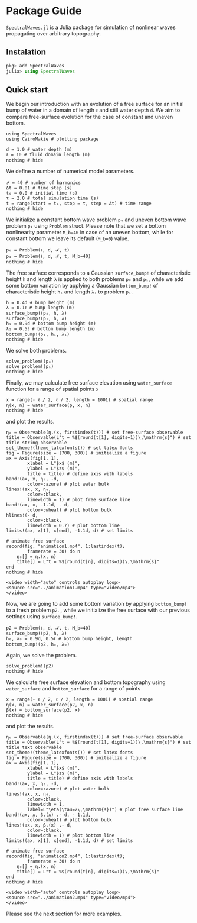 # Package Guide

[`SpectralWaves.jl`](https://github.com/mcpaprota/SpectralWaves.jl) is a Julia package for simulation of nonlinear waves propagating over arbitrary topography.

## Instalation

```julia
pkg> add SpectralWaves
julia> using SpectralWaves
```

## Quick start

We begin our introduction with an evolution of a free surface for an initial bump of water in a domain of length `ℓ` and still water depth `d`. We aim to compare free-surface evolution for the case of constant and uneven bottom.

```@example 0
using SpectralWaves
using CairoMakie # plotting package

d = 1.0 # water depth (m)
ℓ = 10 # fluid domain length (m)
nothing # hide
```

We define a number of numerical model parameters.

```@example 0
ℐ = 40 # number of harmonics
Δt = 0.01 # time step (s)
t₀ = 0.0 # initial time (s)
τ = 2.0 # total simulation time (s)
t = range(start = t₀, stop = τ, step = Δt) # time range
nothing # hide
```

We initialize a constant bottom wave problem `p₀` and uneven bottom wave problem `p₁` using `Problem` struct. Please note that we set a bottom nonlinearity parameter `M_b=40` in case of an uneven bottom, while for constant bottom we leave its default (`M_b=0`) value.

```@example 0
p₀ = Problem(ℓ, d, ℐ, t)
p₁ = Problem(ℓ, d, ℐ, t, M_b=40)
nothing # hide
```

The free surface corresponds to a Gaussian `surface_bump!` of characteristic height `h` and length `λ` is applied to both problems `p₀` and `p₁`, while we add some bottom variation by applying a Gaussian `bottom_bump!` of characteristic height `h₁` and length `λ₁` to problem `p₁`.

```@example 0
h = 0.4d # bump height (m)
λ = 0.1ℓ # bump length (m)
surface_bump!(p₀, h, λ)
surface_bump!(p₁, h, λ)
h₁ = 0.9d # bottom bump height (m)
λ₁ = 0.5ℓ # bottom bump length (m)
bottom_bump!(p₁, h₁, λ₁)
nothing # hide
```

We solve both problems.

```@example 0
solve_problem!(p₀)
solve_problem!(p₁)
nothing # hide
```

Finally, we may calculate free surface elevation using `water_surface` function for a range of spatial points `x`

```@example 0
x = range(- ℓ / 2, ℓ / 2, length = 1001) # spatial range
η(x, n) = water_surface(p, x, n)
nothing # hide
```
and plot the results.

```@example 0
η₀ = Observable(η.(x, firstindex(t))) # set free-surface observable
title = Observable(L"t = %$(round(t[1], digits=1))\,\mathrm{s}") # set title string observable
set_theme!(theme_latexfonts()) # set latex fonts
fig = Figure(size = (700, 300)) # initialize a figure
ax = Axis(fig[1, 1], 
        xlabel = L"$x$ (m)", 
        ylabel = L"$z$ (m)",
        title = title) # define axis with labels
band!(ax, x, η₀, -d, 
        color=:azure) # plot water bulk
lines!(ax, x, η₀, 
        color=:black, 
        linewidth = 1) # plot free surface line
band!(ax, x, -1.1d, - d, 
        color=:wheat) # plot bottom bulk
hlines!(- d, 
        color=:black, 
        linewidth = 0.7) # plot bottom line
limits!(ax, x[1], x[end], -1.1d, d) # set limits

# animate free surface
record(fig, "animation1.mp4", 1:lastindex(t);
        framerate = 30) do n
    η₀[] = η.(x, n)
    title[] = L"t = %$(round(t[n], digits=1))\,\mathrm{s}"
end
nothing # hide
```

```@raw html
<video width="auto" controls autoplay loop>
<source src="../animation1.mp4" type="video/mp4">
</video>
```

Now, we are going to add some bottom variation by applying `bottom_bump!` to a fresh problem `p2`. , while we initialize the free surface with our previous settings using `surface_bump!`.

```@example 0
p2 = Problem(ℓ, d, ℐ, t, M_b=40)
surface_bump!(p2, h, λ)
h₀, λ₀ = 0.9d, 0.5ℓ # bottom bump height, length
bottom_bump!(p2, h₀, λ₀)
```

Again, we solve the problem.

```@example 0
solve_problem!(p2)
nothing # hide
```

We calculate free surface elevation and bottom topography using `water_surface` and `bottom_surface` for a range of points

```@example 0
x = range(- ℓ / 2, ℓ / 2, length = 1001) # spatial range
η(x, n) = water_surface(p2, x, n)
β(x) = bottom_surface(p2, x)
nothing # hide
```
and plot the results.

```@example 0
η₀ = Observable(η.(x, firstindex(t))) # set free-surface observable
title = Observable(L"t = %$(round(t[1], digits=1))\,\mathrm{s}") # set title text observable
set_theme!(theme_latexfonts()) # set latex fonts
fig = Figure(size = (700, 300)) # initialize a figure
ax = Axis(fig[1, 1], 
        xlabel = L"$x$ (m)", 
        ylabel = L"$z$ (m)",
        title = title) # define axis with labels
band!(ax, x, η₀, -d, 
        color=:azure) # plot water bulk
lines!(ax, x, η₀, 
        color=:black, 
        linewidth = 1, 
        label=L"\eta(\tau=2\,\mathrm{s})") # plot free surface line
band!(ax, x, β.(x) .- d, - 1.1d, 
        color=:wheat) # plot bottom bulk
lines!(ax, x, β.(x) .- d, 
        color=:black, 
        linewidth = 1) # plot bottom line
limits!(ax, x[1], x[end], -1.1d, d) # set limits

# animate free surface
record(fig, "animation2.mp4", 1:lastindex(t);
        framerate = 30) do n
    η₀[] = η.(x, n)
    title[] = L"t = %$(round(t[n], digits=1))\,\mathrm{s}"
end
nothing # hide
```

```@raw html
<video width="auto" controls autoplay loop>
<source src="../animation2.mp4" type="video/mp4">
</video>
```

Please see the next section for more examples.